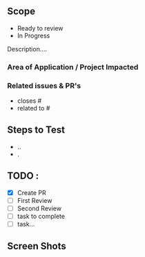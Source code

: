 ## Scope 
 - Ready to review
 - In Progress

Description....

### Area of Application / Project Impacted 



### Related issues & PR's

 - closes #
 - related to #

## Steps to Test

 - ..
 - .

## TODO : 
 - [x] Create PR
 - [ ] First Review
 - [ ] Second Review
 - [ ] task to complete
 - [ ] task...

## Screen Shots






